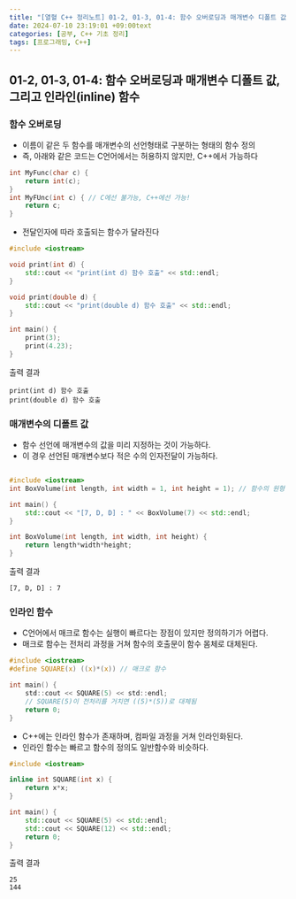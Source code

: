 ```yaml
---
title: "[열혈 C++ 정리노트] 01-2, 01-3, 01-4: 함수 오버로딩과 매개변수 디폴트 값, 그리고 인라인(inline) 함수"
date: 2024-07-10 23:19:01 +09:00text
categories: [공부, C++ 기초 정리]
tags: [프로그래밍, C++]
---
```


## **01-2, 01-3, 01-4: 함수 오버로딩과 매개변수 디폴트 값, 그리고 인라인(inline) 함수**

### 함수 오버로딩
- 이름이 같은 두 함수를 매개변수의 선언형태로 구분하는 형태의 함수 정의
- 즉, 아래와 같은 코드는 C언어에서는 허용하지 않지만, C++에서 가능하다
~~~ Cpp
int MyFunc(char c) {
    return int(c);
}
int MyFUnc(int c) { // C에선 불가능, C++에선 가능!
    return c;
}
~~~

- 전달인자에 따라 호출되는 함수가 달라진다

~~~ Cpp
#include <iostream>

void print(int d) {
    std::cout << "print(int d) 함수 호출" << std::endl;
}

void print(double d) {
    std::cout << "print(double d) 함수 호출" << std::endl;
}

int main() {
    print(3);
    print(4.23);
}
~~~
출력 결과
~~~
print(int d) 함수 호출
print(double d) 함수 호출
~~~


### 매개변수의 디폴트 값
- 함수 선언에 매개변수의 값을 미리 지정하는 것이 가능하다.
- 이 경우 선언된 매개변수보다 적은 수의 인자전달이 가능하다.

~~~ Cpp

#include <iostream>
int BoxVolume(int length, int width = 1, int height = 1); // 함수의 원형 선언에 디폴트 값 지정

int main() {
    std::cout << "[7, D, D] : " << BoxVolume(7) << std::endl;
}

int BoxVolume(int length, int width, int height) {
    return length*width*height;
}

~~~
출력 결과
~~~
[7, D, D] : 7
~~~


### 인라인 함수

- C언어에서 매크로 함수는 실행이 빠르다는 장점이 있지만 정의하기가 어렵다.
- 매크로 함수는 전처리 과정을 거쳐 함수의 호출문이 함수 몸체로 대체된다.

~~~ C
#include <iostream>
#define SQUARE(x) ((x)*(x)) // 매크로 함수

int main() {
    std::cout << SQUARE(5) << std::endl;
    // SQUARE(5)이 전처리를 거치면 ((5)*(5))로 대체됨
    return 0;
}
~~~

- C++에는 인라인 함수가 존재하며, 컴파일 과정을 거쳐 인라인화된다.
- 인라인 함수는 빠르고 함수의 정의도 일반함수와 비슷하다.

~~~ Cpp
#include <iostream>

inline int SQUARE(int x) {
    return x*x;
}

int main() {
    std::cout << SQUARE(5) << std::endl;
    std::cout << SQUARE(12) << std::endl;
    return 0;
}
~~~
출력 결과 
~~~
25
144
~~~
